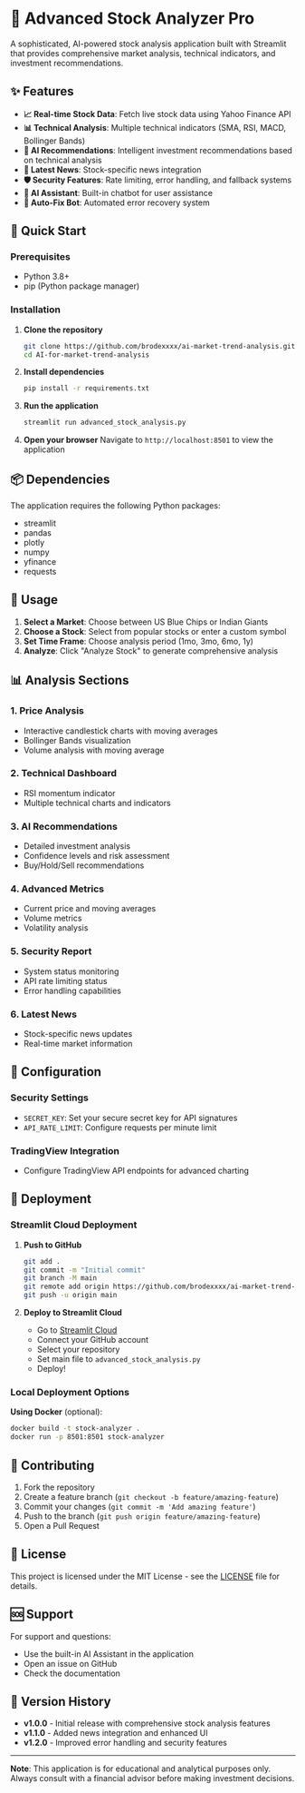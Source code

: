# 🚀 Advanced Stock Analyzer Pro

A sophisticated, AI-powered stock analysis application built with Streamlit that provides comprehensive market analysis, technical indicators, and investment recommendations.

## ✨ Features

- **📈 Real-time Stock Data**: Fetch live stock data using Yahoo Finance API
- **📊 Technical Analysis**: Multiple technical indicators (SMA, RSI, MACD, Bollinger Bands)
- **🎯 AI Recommendations**: Intelligent investment recommendations based on technical analysis
- **📰 Latest News**: Stock-specific news integration
- **🛡️ Security Features**: Rate limiting, error handling, and fallback systems
- **🤖 AI Assistant**: Built-in chatbot for user assistance
- **🔧 Auto-Fix Bot**: Automated error recovery system

## 🚀 Quick Start

### Prerequisites
- Python 3.8+
- pip (Python package manager)

### Installation

1. **Clone the repository**
   ```bash
   git clone https://github.com/brodexxxx/ai-market-trend-analysis.git
   cd AI-for-market-trend-analysis
   ```

2. **Install dependencies**
   ```bash
   pip install -r requirements.txt
   ```

3. **Run the application**
   ```bash
   streamlit run advanced_stock_analysis.py
   ```

4. **Open your browser**
   Navigate to `http://localhost:8501` to view the application

## 📦 Dependencies

The application requires the following Python packages:
- streamlit
- pandas
- plotly
- numpy
- yfinance
- requests

## 🎯 Usage

1. **Select a Market**: Choose between US Blue Chips or Indian Giants
2. **Choose a Stock**: Select from popular stocks or enter a custom symbol
3. **Set Time Frame**: Choose analysis period (1mo, 3mo, 6mo, 1y)
4. **Analyze**: Click "Analyze Stock" to generate comprehensive analysis

## 📊 Analysis Sections

### 1. Price Analysis
- Interactive candlestick charts with moving averages
- Bollinger Bands visualization
- Volume analysis with moving average

### 2. Technical Dashboard
- RSI momentum indicator
- Multiple technical charts and indicators

### 3. AI Recommendations
- Detailed investment analysis
- Confidence levels and risk assessment
- Buy/Hold/Sell recommendations

### 4. Advanced Metrics
- Current price and moving averages
- Volume metrics
- Volatility analysis

### 5. Security Report
- System status monitoring
- API rate limiting status
- Error handling capabilities

### 6. Latest News
- Stock-specific news updates
- Real-time market information

## 🔧 Configuration

### Security Settings
- `SECRET_KEY`: Set your secure secret key for API signatures
- `API_RATE_LIMIT`: Configure requests per minute limit

### TradingView Integration
- Configure TradingView API endpoints for advanced charting

## 🚀 Deployment

### Streamlit Cloud Deployment

1. **Push to GitHub**
   ```bash
   git add .
   git commit -m "Initial commit"
   git branch -M main
   git remote add origin https://github.com/brodexxxx/ai-market-trend-analysis.git
   git push -u origin main
   ```

2. **Deploy to Streamlit Cloud**
   - Go to [Streamlit Cloud](https://streamlit.io/cloud)
   - Connect your GitHub account
   - Select your repository
   - Set main file to `advanced_stock_analysis.py`
   - Deploy!

### Local Deployment Options

**Using Docker** (optional):
```bash
docker build -t stock-analyzer .
docker run -p 8501:8501 stock-analyzer
```

## 🤝 Contributing

1. Fork the repository
2. Create a feature branch (`git checkout -b feature/amazing-feature`)
3. Commit your changes (`git commit -m 'Add amazing feature'`)
4. Push to the branch (`git push origin feature/amazing-feature`)
5. Open a Pull Request

## 📝 License

This project is licensed under the MIT License - see the [LICENSE](LICENSE) file for details.

## 🆘 Support

For support and questions:
- Use the built-in AI Assistant in the application
- Open an issue on GitHub
- Check the documentation

## 🔄 Version History

- **v1.0.0** - Initial release with comprehensive stock analysis features
- **v1.1.0** - Added news integration and enhanced UI
- **v1.2.0** - Improved error handling and security features

---

**Note**: This application is for educational and analytical purposes only. Always consult with a financial advisor before making investment decisions.

